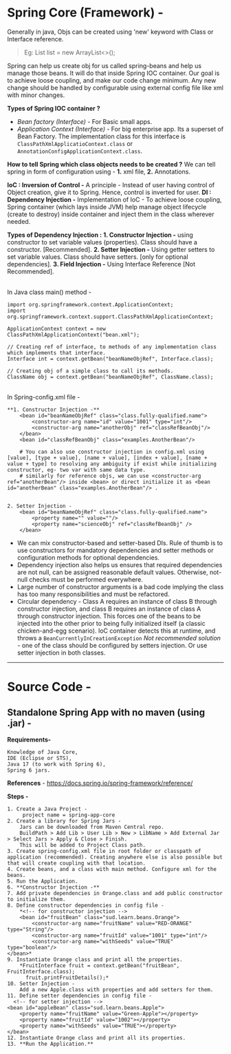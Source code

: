 # Spring Core (Framework) -

Generally in java, Objs can be created using 'new' keyword with Class or Interface reference. 
> Eg: List<String> list = new ArrayList<>(); 
	
Spring can help us create obj for us called spring-beans and help us manage those beans. It will do that inside Spring IOC container. 
Our goal is to achieve loose coupling, and make our code change minimum. Any new change should be handled by configurable using external config file like xml with minor changes.  

**Types of Spring IOC container ?** 

 - *Bean factory (Interface)* - For Basic small apps. 
 - *Application Context (Interface)* - For big enterprise app. Its a superset of Bean Factory. The implementation class for this interface is `ClassPathXmlApplicatioContext.class`  or `AnnotationConfigApplicationContext.class`. 

**How to tell Spring which class objects needs to be created ?**
We can tell spring in form of configuration using - **1.** xml file, **2.** Annotations. 

**IoC : Inversion of Control -** A principle - Instead of user having control of Object creation, give it to Spring. Hence, control is inverted for user.
**DI : Dependency Injection -** Implementation of IoC - To achieve loose coupling, Spring container (which lays inside JVM) help manage object lifecycle (create to destroy) inside container and inject them in the class wherever needed.

**Types of Dependency Injection :**
		**1. Constructor Injection -** using constructor to set variable values (properties). Class should have a constructor. [Recommended].
		**2. Setter Injection -** Using getter setters to set variable values. Class should have setters. [only for optional dependencies].
		**3. Field Injection -** Using Interface Reference [Not Recommended].

<br>
In Java class main() method - 
			
	import org.springframework.context.ApplicationContext;
	import org.springframework.context.support.ClassPathXmlApplicationContext;
		
   	ApplicationContext context = new ClassPathXmlApplicationContext("bean.xml");

   	// Creating ref of interface, to methods of any implementation class which implements that interface.
   	Interface int = context.getBean("beanNameObjRef", Interface.class);
    	
   	// Creating obj of a simple class to call its methods. 
   	ClassName obj = context.getBean("beanNameObjRef", ClassName.class);


<br>
In Spring-config.xml file -

	**1. Constructor Injection -** 
    	<bean id="beanNameObjRef" class="class.fully-qualified.name">
    		<constructor-arg name="id" value="1001" type="int"/> 
    		<constructor-arg name="anotherObj" ref="classRefBeanObj"/>
    	</bean>
    	<bean id="classRefBeanObj" class="examples.AnotherBean"/>

    	# You can also use constructor injection in config.xml using [value], [type + value], [name + value], [index + value], [name + value + type] to resolving any ambiguity if exist while initializing constructor, eg- two var with same data type. 
    	# similarly for reference objs, we can use <constructor-arg ref="anotherBean"/> inside <bean> or direct initialize it as <bean id="anotherBean" class="examples.AnotherBean"/> .


	2. Setter Injection - 
		<bean id="beanNameObjRef" class="class.fully-qualified.name">
    		<property name="" value=""/>
    		<property name="scienceObj" ref="classRefBeanObj" />
    	</bean>
    

 - We can mix constructor-based and setter-based DIs. Rule of thumb is to use constructors for mandatory dependencies and setter methods or configuration methods for optional dependencies.
 - Dependency injection also helps us ensures that required dependencies are not null, can be assigned reasonable default values. Otherwise, not-null checks must be performed everywhere.
 - Large number of constructor arguments is a bad code implying the class has too many responsibilities and must be refactored. 
 - Circular dependency - Class A requires an instance of class B through constructor injection, and class B requires an instance of class A through constructor injection. This forces one of the beans to be injected into the other prior to being fully initialized itself (a classic chicken-and-egg scenario). IoC container detects this at runtime, and throws a `BeanCurrentlyInCreationException`
 *Not recommended solution* - one of the class should be configured by setters injection. Or use setter injection in both classes.


	
***

# Source Code - 
## Standalone Spring App with no maven (using .jar)  - 
**Requirements-** 

	Knowledge of Java Core,
	IDE (Eclipse or STS), 
	Java 17 (to work with Spring 6),
	Spring 6 jars.

**References** - https://docs.spring.io/spring-framework/reference/

**Steps -** 

	1. Create a Java Project - 
	     project name = spring-app-core 
	2. Create a library for Spring Jars -
	    Jars can be downloaded from Maven Central repo.  
	    BuildPath > Add Lib > User Lib > New > LibName > Add External Jar > Select Jars > Apply & Close > Finish. 
	    This will be added to Project Class path. 
	3. Create spring-config.xml file in root folder or classpath of application (recommended). Creating anywhere else is also possible but that will create coupling with that location.
	4. Create beans, and a class with main method. Configure xml for the beans. 
	5. Run the Application.
	6. **Constructor Injection -** 
	7. Add private dependencies in Orange.class and add public constructor to initialize them. 
	8. Define constructor dependencies in config file - 
		*<!-- for constructor injection -->
		<bean id="fruitBean" class="sud.learn.beans.Orange">
			<constructor-arg name="fruitName" value="RED-ORANGE" type="String"/>
			<constructor-arg name="fruitId" value="1001" type="int"/>
			<constructor-arg name="withSeeds" value="TRUE" type="boolean"/>
    </bean>*
	9. Instantiate Orange class and print all the properties. 
    	*FruitInterface fruit = context.getBean("fruitBean", FruitInterface.class);
		  fruit.printFruitDetails();*
	10. Setter Injection - 
	    Add a new Apple.class with properties and add setters for them. 
	11. Define setter dependencies in config file -
	  <!-- for setter injection -->
    <bean id="appleBean" class="sud.learn.beans.Apple">
    	<property name="fruitName" value="Green-Apple"></property>
    	<property name="fruitId" value="1002"></property>
    	<property name="withSeeds" value="TRUE"></property>
    </bean>
	12. Instantiate Orange class and print all its properties.
	13. **Run the Application.**
